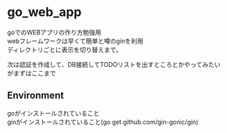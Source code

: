 # go_web_app
goでのWEBアプリの作り方勉強用  
webフレームワークは早くて簡単と噂のginを利用  
ディレクトリごとに表示を切り替えまで。  
  
次は認証を作成して、DB接続してTODOリストを出すところとかやってみたいがまずはここまで  

## Environment
goがインストールされていること  
ginがインストールされていること(go get github.com/gin-gonic/gin)
